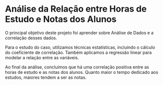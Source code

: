 # Análise da Relação entre Horas de Estudo e Notas dos Alunos

O principal objetivo deste projeto foi aprender sobre Análise de Dados e a correlação desses dados.

Para o estudo do caso, utilizamos técnicas estatísticas, incluindo o cálculo do coeficiente de correlação. Também aplicamos a regressão linear para modelar a relação entre as variáveis.

Ao final da análise, concluímos que há uma correlação positiva entre as horas de estudo e as notas dos alunos. Quanto maior o tempo dedicado aos estudos, maiores tendem a ser as notas.